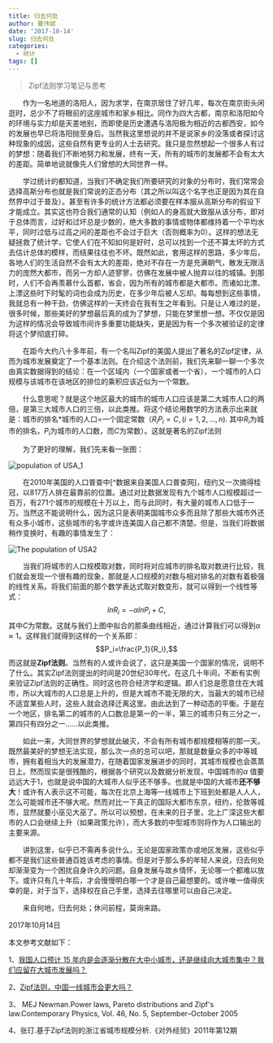 ```yaml
---
title: 归去何处
author: 瞿伟斌
date: '2017-10-14'
slug: 归去何处
categories:
  - 统计
tags: []
---
```


> Zipf法则学习笔记与思考

&emsp;&emsp;作为一名地道的洛阳人，因为求学，在南京居住了好几年，每次在南京街头闲逛时，总少不了将眼前的这座城市和家乡相比。同作为四大古都，南京和洛阳如今的环境与实力却是天差地别，而即使是历史遭遇与洛阳极为相近的古都西安，如今的发展也早已将洛阳抛至身后。当然我这里想说的并不是说家乡的没落或者探讨这种现象的成因，这些自然有更专业的人士去研究。我只是忽然想起一个很多人有过的梦想：随着我们不断地努力和发展，终有一天，所有的城市的发展都不会有太大的差距。简单地说就像先人们曾想的大同世界一样。

&emsp;&emsp;学过统计的都知道，当我们不确定我们所要研究的对象的分布时，我们常常会选择高斯分布也就是我们常说的正态分布（其之所以叫这个名字也正是因为其在自然界中过于普及）。甚至有许多的统计方法都必须要在样本服从高斯分布的假设下才能成立。其实这也符合我们通常的认知（例如人的身高就大致服从该分布，即对于总体而言，过好和过坏总是少数的，绝大多数的事情或物体都维持着一个平均水平，同时过低与过高之间的差距也不会过于巨大（否则概率为0）。这样的想法无疑拯救了统计学，它使人们在不知如何是好时，总可以找到一个还不算太坏的方式去估计总体的模样，而结果往往也不坏。既然如此，套用这样的思路，多少年后，各地人们的生活自然不会有太大的差距，绝对不存在一方是充满朝气，散发无限活力的庞然大都市，而另一方却人迹寥寥，仿佛在发展中被人抛弃以往的城镇。到那时，人们不会再羡慕什么首都，省会，因为所有的城市都是大都市。而诸如北漂、上漂这些时下时髦的词也会成为历史，在多少年后被人忘却。每每想到这些事情，我就总有一种干劲，仿佛这样的一天终会在我有生之年看到。只是让人难过的是，很多时候，那些美好的梦想最后真的成为了梦想，只能在梦里想一想。不仅仅是因为这样的情况会导致城市间许多重要功能缺失，更是因为有一个多次被验证的定律将这个梦彻底打碎。

&emsp;&emsp;在距今大约八十多年前，有一个名叫Zipf的美国人提出了著名的Zipf定律，从而为城市发展奠定了一个基本法则。在介绍这个法则前，我们先来聊一聊一个多次由真实数据得到的结论：在一个区域内（一个国家或者一个省），一个城市的人口规模与该城市在该地区的排位的乘积应该近似为一个常数。

&emsp;&emsp;什么意思呢？就是这个地区最大的城市的城市人口应该是第二大城市人口的两倍，是第三大城市人口的三倍，以此类推。将这个结论用数学的方法表示出来就是：城市的排名*城市的人口=一个固定常数（$R_iP_i=C, (i = 1,2,\ldots,n)$. 其中$R_i$为城市的排名，$P_I$为城市的人口数，而$C$为常数）。这就是著名的Zipf法则

&emsp;&emsp;为了更好的理解，我们先来看一张图：

![population of USA_1](https://image-home-qwb.oss-cn-shanghai.aliyuncs.com/image/%E7%BE%8E%E5%9B%BD%E4%BA%BA%E5%8F%A3%E5%9B%BE.png)


&emsp;&emsp;在2010年美国的人口普查中[^数据来自美国人口普查网]，纽约又一次摘得桂冠，以817万人排在最靠前的位置。通过对比数据发现有九个城市人口规模超过一百万，有271个城市的规模在十万以上，而与此同时，有大量的城市人口低于一万。当然这不能说明什么，因为这只是表明美国城市众多而且除了那些大城市外还有众多小城市，这些城市的名字或许连美国人自己都不清楚。但是，当我们将数据稍作变换时，有趣的事情发生了：

![The population of USA2](https://image-home-qwb.oss-cn-shanghai.aliyuncs.com/image/log_of_population.png)

&emsp;&emsp;当我们将城市的人口规模取对数，同时将对应城市的排名取对数进行比较，我们就会发现一个很有趣的现象，那就是人口规模的对数与相对排名的对数有着极强的线性关系。将我们前面的那个数学表达式取对数变形，就可以得到一个线性等式：
$$lnR_i=-\alpha lnP_i+C,$$
其中$C$为常数。这就与我们上图中拟合的那条曲线相近，通过计算我们可以得到$\alpha\approx1$。这样我们就得到这样的一个关系即：$$P_i=\frac{P_1}{R_i},$$
而这就是**Zipf法则**。当然有的人或许会说了，这只是美国一个国家的情况，说明不了什么。其实Zipf法则提出的时间是20世纪30年代，在这几十年间，不断有实例来验证Zipf法则的正确性。同时这也符合经济学和逻辑。即人们总是愿意住在大城市，所以大城市的人口总是上升的，但是大城市不能无限的大，当最大的城市已经不适宜某些人时，这些人就会选择迁离这里。由此达到了一种动态的平衡。于是在一个地区，排名第二的城市的人口数总是第一的一半，第三的城市只有三分之一，第四只有四分之一……以此类推。

&emsp;&emsp;如此一来，大同世界的梦想就此破灭，不会有所有城市都规模相等的那一天。既然最美好的梦想无法实现，那么次一点的总可以吧，那就是数量众多的中等城市，拥有着相当大的发展潜力，在随着国家发展进步的同时，其城市规模也会蒸蒸日上。然而现实是很残酷的，根据各个研究以及数据分析发现，中国城市的$\alpha$ 值要远远大于1，也就是说中国的大城市人似乎还不够多。也就是中国的大城市**还不够大**！或许有人表示这不可能，每次在北京上海等一线城市上下班到处都是人人人，怎么可能城市还不够大呢。然而对比一下真正的国际大都市东京，纽约，伦敦等城市，显然就要小巫见大巫了。所以可以预想，在未来的日子里，北上广深这些大都市的人口会继续上升（如果政策允许），而大多数的中型城市则将作为人口输出的主要来源。

&emsp;&emsp;讲到这里，似乎已不需再多说什么，无论是国家政策亦或地区发展，这些似乎都不是我们这些普通百姓该考虑的事情。但是对于那么多的年轻人来说，归去何处却渐渐变为一个困扰自身许久的问题。自身发展与故乡情怀，无论哪一个都难以放下。或许只有几十年后，才会慢慢明白哪一个才是自己最想要的。或许唯一值得庆幸的是，对于当下，选择权在自己手里，选择去往哪里可以由自己决定。

&emsp;&emsp;来自何地，归去何处；休问前程，莫询来路。

2017年10月14日

本文参考文献如下：

1、[我国人口预计 15 年内是会逐渐分散在大中小城市，还是继续向大城市集中？我们应留在大城市发展吗？](https://www.zhihu.com/question/22948694/answer/23720350)

2、[Zipf法则，中国一线城市会更大吗？](https://zhuanlan.zhihu.com/p/21705547)

3、 MEJ Newman.Power laws, Pareto distributions and Zipf's law.Contemporary Physics, Vol. 46, No. 5, September–October 2005

4、张玎.基于Zipf法则的浙江省城市规模分析.《对外经贸》2011年第12期